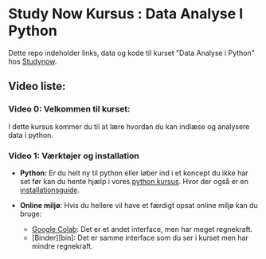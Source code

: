 # Study Now Kursus : Data Analyse I Python
Dette repo indeholder links, data og kode til kurset "Data Analyse i Python" hos
[Studynow](https://ida.studynow.dk/users/sign_in).

## Video liste:

### Video 0: Velkommen til kurset:
I dette kursus kommer du til at lære hvordan du kan indlæse og analysere data i
python.


### Video 1: Værktøjer og installation
* **Python:** Er du helt ny til python eller løber ind i et koncept du ikke har set før kan
		du hente hjælp i vores [python kursus][pk]. Hvor der også er en
        [installationsguide][ig].
* **Online miljø**: Hvis du hellere vil have et færdigt opsat online miljø kan
                   du bruge:

    * [Google Colab][gc]: Det er et andet interface, men har meget regnekraft.
    * [Binder][bin]: Det er samme interface som du ser i kurset men har mindre
    regnekraft.





[pk]: https://ida.studynow.dk/courses/take/python-for-begyndere/lessons/16660330-1-velkommen-til-studynow
[ig]: https://s3.amazonaws.com/thinkific-import-development/345314/InstallationsguidetilPython-200925-122107.pdf
[gc]: https://colab.research.google.com